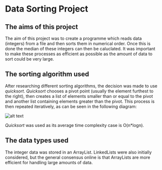# Data Sorting Project

## The aims of this project

The aim of this project was to create a programme which reads data (integers) from a file and then sorts them in numerical order. Once this is done the median of these integers can then be caluclated. It was important to make these processes as efficient as possible as the amount of data to sort could be very large.

## The sorting algorithm used

After researching different sorting algorithms, the decision was made to use *quicksort*. *Quicksort* chooses a pivot point (usually the element furthest to the right), then creates a list of elements smaller than or equal to the pivot and another list containing elements greater than the pivot. This process is then repeated iteratively, as can be seen in the following diagram:

![alt text](https://www.crio.do/blog/content/images/size/w2400/2022/01/Quick-Sort-Algorithm-flow.png)

*Quicksort* was used as its average time complexity case is O(n*logn).

## The data types used

The integer data was stored in an ArrayList. LinkedLists were also initially considered, but the general consensus online is that ArrayLists are more efficient for handling large amounts of data.

